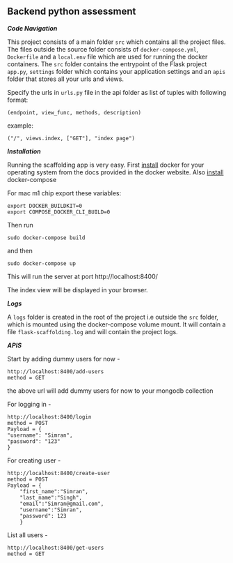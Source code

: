 ## Backend python assessment

***Code Navigation***

This project consists of a main folder `src` which contains all the project files. The files outside the source folder consists of `docker-compose.yml`, `Dockerfile` and a `local.env` file which are used for running the docker containers. The `src` folder contains the entrypoint of the Flask project `app.py`, `settings` folder which contains your application settings and an `apis` folder that stores all your urls and views.

Specify the urls in `urls.py` file in the api folder as list of tuples with following format:

    (endpoint, view_func, methods, description)
example:

    ("/", views.index, ["GET"], "index page")

***Installation***

Running the scaffolding app is very easy. First [install](https://docs.docker.com/install/) docker for your operating system from the docs provided in the docker website. Also [install](https://docs.docker.com/compose/install/) docker-compose

For mac m1 chip export these variables:

    export DOCKER_BUILDKIT=0   
    export COMPOSE_DOCKER_CLI_BUILD=0      
    
Then run

    sudo docker-compose build
and then

    sudo docker-compose up
This will run the server at port http://localhost:8400/

The index view will be displayed in your browser.

***Logs***

A `logs` folder is created in the root of the project i.e outside the `src` folder, which is mounted using the docker-compose volume mount. It will contain a file `flask-scaffolding.log` and will contain the project logs.

***APIS***

Start by adding dummy users for now - 

    http://localhost:8400/add-users
    method = GET

the above url will add dummy users for now to your mongodb collection

For logging in -

    http://localhost:8400/login
    method = POST
    Payload = {
    "username": "Simran",
    "password": "123"
    }

For creating user -

    http://localhost:8400/create-user
    method = POST
    Payload = {
        "first_name":"Simran",
        "last_name":"Singh",
        "email":"Simran@gmail.com",
        "username":"Simran",
        "password": 123
        }

List all users - 
    
    http://localhost:8400/get-users
    method = GET